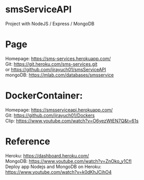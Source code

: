 # smsServiceAPI
Project with NodeJS / Express / MongoDB <br>

# Page
Homepage: https://sms-services.herokuapp.com/ <br>
Git: https://git.heroku.com/sms-services.git <br>
or https://github.com/jirayuch01/smsServiceAPI <br>
mongoDB: https://mlab.com/databases/smsservice <br>

# DockerContainer:
Homepage: https://smsserviceapi.herokuapp.com/ <br>
Git: https://github.com/jirayuch01/Dockers <br>
Clip: https://www.youtube.com/watch?v=O6yezWtEN7Q&t=61s <br>

# Reference
Heroku: https://dashboard.heroku.com/ <br>
MongoDB: https://www.youtube.com/watch?v=ZnOko_y1CfI <br>
Deploy app Nodejs and MongoDB on Heroku: https://www.youtube.com/watch?v=k0dKhJCihO4 <br>